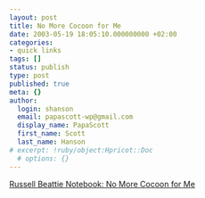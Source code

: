 ```yaml
---
layout: post
title: No More Cocoon for Me
date: 2003-05-19 18:05:10.000000000 +02:00
categories:
- quick links
tags: []
status: publish
type: post
published: true
meta: {}
author:
  login: shanson
  email: papascott-wp@gmail.com
  display_name: PapaScott
  first_name: Scott
  last_name: Hanson
# excerpt: !ruby/object:Hpricot::Doc
  # options: {}
---
```

<p><a title="I've been thinking of trying out Cocoon. Is it really that hard?" href="http://www.russellbeattie.com/notebook/20030519.html#182148">Russell Beattie Notebook: No More Cocoon for Me</a></p>
